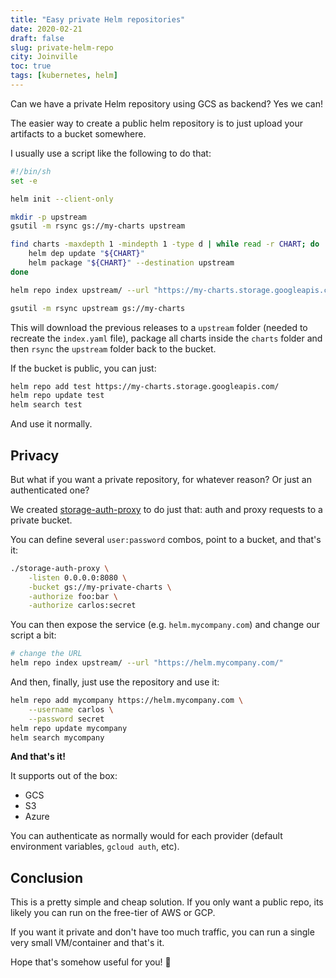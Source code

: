 ```yaml
---
title: "Easy private Helm repositories"
date: 2020-02-21
draft: false
slug: private-helm-repo
city: Joinville
toc: true
tags: [kubernetes, helm]
---
```


Can we have a private Helm repository using GCS as backend? Yes we can!

<!--more-->

The easier way to create a public helm repository is to just upload your artifacts to a bucket somewhere. 

I usually use a script like the following to do that:

```sh
#!/bin/sh
set -e

helm init --client-only

mkdir -p upstream
gsutil -m rsync gs://my-charts upstream

find charts -maxdepth 1 -mindepth 1 -type d | while read -r CHART; do
	helm dep update "${CHART}"
	helm package "${CHART}" --destination upstream
done

helm repo index upstream/ --url "https://my-charts.storage.googleapis.com/"

gsutil -m rsync upstream gs://my-charts
```

This will download the previous releases to a `upstream` folder (needed to recreate the `index.yaml` file), package all charts inside the `charts` folder and then `rsync` the `upstream` folder back to the bucket.

If the bucket is public, you can just:

```sh
helm repo add test https://my-charts.storage.googleapis.com/
helm repo update test
helm search test
```

And use it normally.

## Privacy

But what if you want a private repository, for whatever reason? Or just an authenticated one?

We created [storage-auth-proxy](https://github.com/totvslabs/storage-auth-proxy) to do just that: auth and proxy requests to a private bucket.

You can define several `user:password` combos, point to a bucket, and that's it:

```sh
./storage-auth-proxy \
	-listen 0.0.0.0:8080 \
	-bucket gs://my-private-charts \
	-authorize foo:bar \
	-authorize carlos:secret
```

You can then expose the service (e.g. `helm.mycompany.com`) and change our script a bit:

```sh
# change the URL
helm repo index upstream/ --url "https://helm.mycompany.com/"
```

And then, finally, just use the repository and use it:

```sh
helm repo add mycompany https://helm.mycompany.com \
	--username carlos \
	--password secret
helm repo update mycompany
helm search mycompany
```

**And that's it!**

It supports out of the box:

- GCS
- S3
- Azure

You can authenticate as normally would for each provider (default environment variables, `gcloud auth`, etc).

## Conclusion

This is a pretty simple and cheap solution. If you only want a public repo, its likely you can run on the free-tier of AWS or GCP.

If you want it private and don't have too much traffic, you can run a single very small VM/container and that's it.

Hope that's somehow useful for you! 🙂
